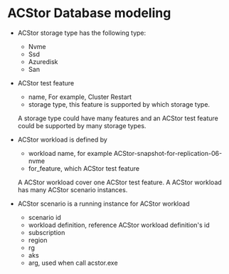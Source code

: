 # ACStor Database modeling 

- ACStor storage type has the following type: 
  - Nvme
  - Ssd 
  - Azuredisk 
  - San 

- ACStor test feature
  - name, For example, Cluster Restart
  - storage type, this feature is supported by which storage type. 

  A storage type could have many features and an ACStor test feature could be supported by many storage types.

- ACStor workload is defined by 
  - workload name, for example ACStor-snapshot-for-replication-06-nvme
  - for_feature, which ACStor test feature  

  A ACStor workload cover one ACStor test feature.
  A ACStor workload has many ACStor scenario instances.

- ACStor scenario is a running instance for ACStor workload 
  - scenario id 
  - workload definition, reference ACStor workload definition's id
  - subscription  
  - region 
  - rg 
  - aks 
  - arg, used when call acstor.exe



